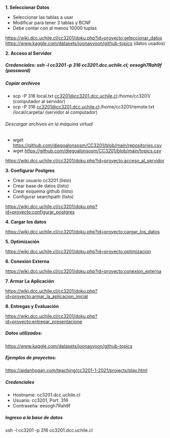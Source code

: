 **1. Seleccionar Datos**
   
   - Seleccionar las tablas a usar
   - Modificar para tener 3 tablas y BCNF
   - Debe contar con al menos 10000 tuplas

   https://wiki.dcc.uchile.cl/cc3201/doku.php?id=proyecto:seleccionar_datos
   https://www.kaggle.com/datasets/joonasyoon/github-topics (datos usados)

**2. Acceso al Servidor**
   
   ##### Credenciales: ssh -l cc3201 -p 316 cc3201.dcc.uchile.cl; eesogh7Rah9f (password) 
   
   ##### Copiar archivos
   - scp -P 316 local.txt cc3201@cc3201.dcc.uchile.cl:/home/cc3201/ (computador al servidor)
   - scp -P 316 cc3201@cc3201.dcc.uchile.cl:/home/cc3201/remote.txt /local/carpeta/ (servidor al computador)

   ###### Descargar archivos en la máquina virtual
   - wget https://github.com/diegoalonsosm/CC3201/blob/main/repositories.csv
   - wget https://github.com/diegoalonsosm/CC3201/blob/main/topics.csv

   https://wiki.dcc.uchile.cl/cc3201/doku.php?id=proyecto:acceso_al_servidor

**3. Configurar Postgres**
   
   - Crear usuario cc3201 (listo)
   - Crear base de datos (listo)
   - Crear esquema github (listo)
   - Configurar searchpath (listo)

   https://wiki.dcc.uchile.cl/cc3201/doku.php?id=proyecto:configurar_postgres

**4. Cargar los datos**

   https://wiki.dcc.uchile.cl/cc3201/doku.php?id=proyecto:cargar_los_datos

**5. Optimización**

   https://wiki.dcc.uchile.cl/cc3201/doku.php?id=proyecto:optimizacion

**6. Conexión Externa**

   https://wiki.dcc.uchile.cl/cc3201/doku.php?id=proyecto:conexion_externa

**7. Armar La Aplicación**
  
   https://wiki.dcc.uchile.cl/cc3201/doku.php?id=proyecto:armar_la_aplicacion_inicial

**8. Entregas y Evaluación**
  
   https://wiki.dcc.uchile.cl/cc3201/doku.php?id=proyecto:entregar_presentacione

##### Datos utilizados:
https://www.kaggle.com/datasets/joonasyoon/github-topics

##### Ejemplos de proyectos:
https://aidanhogan.com/teaching/cc3201-1-2021/projects/play.html

##### Credenciales
- Hostname: cc3201.dcc.uchile.cl
- Usuario: cc3201, Port: 316
- Contraseña: eesogh7Rah9f

##### Ingreso a la base de datos
ssh -l cc3201 -p 316 cc3201.dcc.uchile.cl
